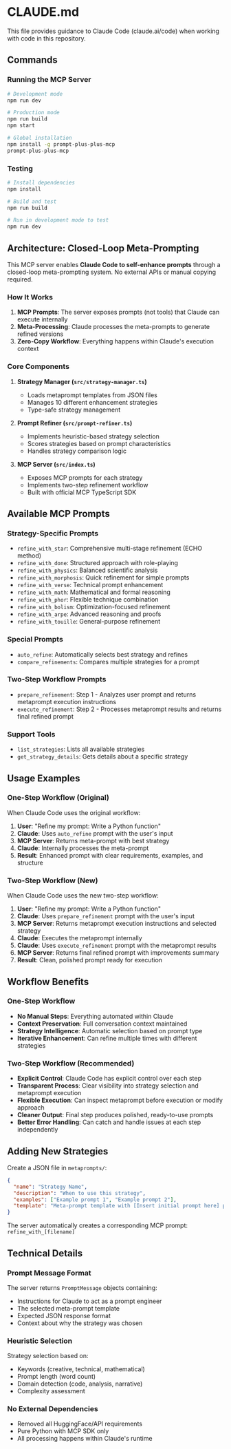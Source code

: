 # CLAUDE.md

This file provides guidance to Claude Code (claude.ai/code) when working with code in this repository.

## Commands

### Running the MCP Server

```bash
# Development mode
npm run dev

# Production mode
npm run build
npm start

# Global installation
npm install -g prompt-plus-plus-mcp
prompt-plus-plus-mcp
```

### Testing

```bash
# Install dependencies
npm install

# Build and test
npm run build

# Run in development mode to test
npm run dev
```

## Architecture: Closed-Loop Meta-Prompting

This MCP server enables **Claude Code to self-enhance prompts** through a closed-loop meta-prompting system. No external APIs or manual copying required.

### How It Works

1. **MCP Prompts**: The server exposes prompts (not tools) that Claude can execute internally
2. **Meta-Processing**: Claude processes the meta-prompts to generate refined versions
3. **Zero-Copy Workflow**: Everything happens within Claude's execution context

### Core Components

1. **Strategy Manager (`src/strategy-manager.ts`)**
   - Loads metaprompt templates from JSON files
   - Manages 10 different enhancement strategies
   - Type-safe strategy management

2. **Prompt Refiner (`src/prompt-refiner.ts`)**
   - Implements heuristic-based strategy selection
   - Scores strategies based on prompt characteristics
   - Handles strategy comparison logic

3. **MCP Server (`src/index.ts`)**
   - Exposes MCP prompts for each strategy
   - Implements two-step refinement workflow
   - Built with official MCP TypeScript SDK

## Available MCP Prompts

### Strategy-Specific Prompts
- `refine_with_star`: Comprehensive multi-stage refinement (ECHO method)
- `refine_with_done`: Structured approach with role-playing
- `refine_with_physics`: Balanced scientific analysis
- `refine_with_morphosis`: Quick refinement for simple prompts
- `refine_with_verse`: Technical prompt enhancement
- `refine_with_math`: Mathematical and formal reasoning
- `refine_with_phor`: Flexible technique combination
- `refine_with_bolism`: Optimization-focused refinement
- `refine_with_arpe`: Advanced reasoning and proofs
- `refine_with_touille`: General-purpose refinement

### Special Prompts
- `auto_refine`: Automatically selects best strategy and refines
- `compare_refinements`: Compares multiple strategies for a prompt

### Two-Step Workflow Prompts
- `prepare_refinement`: Step 1 - Analyzes user prompt and returns metaprompt execution instructions
- `execute_refinement`: Step 2 - Processes metaprompt results and returns final refined prompt

### Support Tools
- `list_strategies`: Lists all available strategies
- `get_strategy_details`: Gets details about a specific strategy

## Usage Examples

### One-Step Workflow (Original)
When Claude Code uses the original workflow:

1. **User**: "Refine my prompt: Write a Python function"
2. **Claude**: Uses `auto_refine` prompt with the user's input
3. **MCP Server**: Returns meta-prompt with best strategy
4. **Claude**: Internally processes the meta-prompt
5. **Result**: Enhanced prompt with clear requirements, examples, and structure

### Two-Step Workflow (New)
When Claude Code uses the new two-step workflow:

1. **User**: "Refine my prompt: Write a Python function"
2. **Claude**: Uses `prepare_refinement` prompt with the user's input
3. **MCP Server**: Returns metaprompt execution instructions and selected strategy
4. **Claude**: Executes the metaprompt internally
5. **Claude**: Uses `execute_refinement` prompt with the metaprompt results
6. **MCP Server**: Returns final refined prompt with improvements summary
7. **Result**: Clean, polished prompt ready for execution

## Workflow Benefits

### One-Step Workflow
- **No Manual Steps**: Everything automated within Claude
- **Context Preservation**: Full conversation context maintained
- **Strategy Intelligence**: Automatic selection based on prompt type
- **Iterative Enhancement**: Can refine multiple times with different strategies

### Two-Step Workflow (Recommended)
- **Explicit Control**: Claude Code has explicit control over each step
- **Transparent Process**: Clear visibility into strategy selection and metaprompt execution
- **Flexible Execution**: Can inspect metaprompt before execution or modify approach
- **Cleaner Output**: Final step produces polished, ready-to-use prompts
- **Better Error Handling**: Can catch and handle issues at each step independently

## Adding New Strategies

Create a JSON file in `metaprompts/`:
```json
{
  "name": "Strategy Name",
  "description": "When to use this strategy",
  "examples": ["Example prompt 1", "Example prompt 2"],
  "template": "Meta-prompt template with [Insert initial prompt here] placeholder"
}
```

The server automatically creates a corresponding MCP prompt: `refine_with_[filename]`

## Technical Details

### Prompt Message Format
The server returns `PromptMessage` objects containing:
- Instructions for Claude to act as a prompt engineer
- The selected meta-prompt template
- Expected JSON response format
- Context about why the strategy was chosen

### Heuristic Selection
Strategy selection based on:
- Keywords (creative, technical, mathematical)
- Prompt length (word count)
- Domain detection (code, analysis, narrative)
- Complexity assessment

### No External Dependencies
- Removed all HuggingFace/API requirements
- Pure Python with MCP SDK only
- All processing happens within Claude's runtime